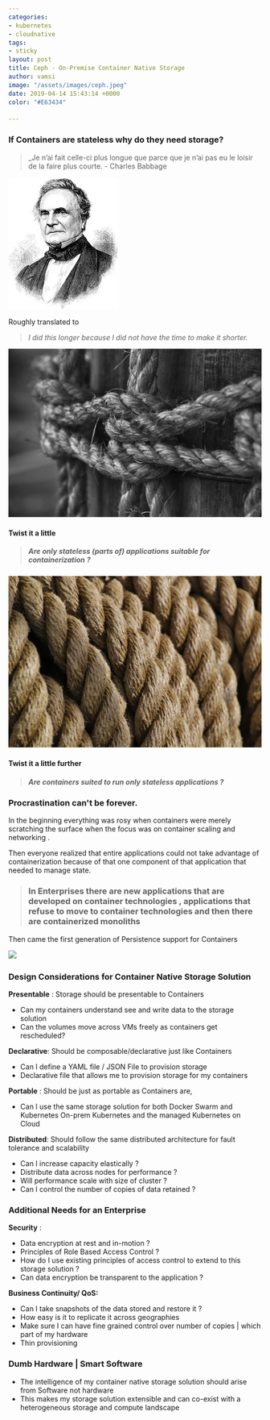 ```yaml
---
categories:
- kubernetes
- cloudnative
tags:
- sticky
layout: post
title: Ceph - On-Premise Container Native Storage
author: vamsi
image: "/assets/images/ceph.jpeg"
date: 2019-04-14 15:43:14 +0000
color: "#E63434"

---
```

### If Containers are stateless why do they need storage?

> _Je n’ai fait celle-ci plus longue que parce que je n’ai pas eu le loisir de la faire plus courte. - Charles Babbage

![](/assets/images/CephCharles.jpg)

Roughly translated to

> _I did this longer because I did not have the time to make it shorter._

![](/assets/images/twist.jpeg)

#### Twist it a little

> ##### _Are only stateless (parts of) applications suitable for containerization ?_

![](/assets/images/twist2.jpeg)

#### Twist it a little further

> ##### _Are containers suited to run only stateless applications ?_

### Procrastination can't be forever.

In the beginning everything was rosy when containers were merely scratching the surface when the focus was on container scaling and networking . 

Then everyone realized that entire applications could not take advantage of containerization because of that one component of that application that needed to manage state. 

> ### In Enterprises there are new applications that are developed on container technologies , applications that refuse to move to container technologies and then there are containerized monoliths

Then came the first generation of Persistence support for Containers

![](https://i2.wp.com/softwareengineeringdaily.com/wp-content/uploads/2018/09/image1.png)

### Design Considerations for Container Native Storage Solution

**Presentable** : Storage should be presentable to Containers

* Can my containers understand see and write data to the storage solution
* Can the volumes move across VMs freely as containers get rescheduled?

**Declarative**: Should be composable/declarative just like Containers

* Can I define a YAML file / JSON File to provision storage
* Declarative file that allows me to provision storage for my containers

**Portable** : Should be just as portable as Containers are,

* Can I use the same storage solution for both Docker Swarm and Kubernetes
  On-prem Kubernetes and the managed Kubernetes on Cloud

**Distributed**: Should follow the same distributed architecture for fault tolerance and scalability

* Can I increase capacity elastically ?
* Distribute data across nodes for performance ?
* Will performance scale with size of cluster ?
* Can I control the number of copies of data retained ?

### Additional Needs for an Enterprise

**Security** :

* Data encryption at rest and in-motion ?
* Principles of Role Based Access Control ?
* How do I use existing principles of access control to extend to this storage solution ?
* Can data encryption be transparent to the application ?

**Business Continuity/ QoS:**

* Can I take snapshots of the data stored and restore it ?
* How easy is it to replicate it across geographies
* Make sure I can have fine grained control over number of copies | which part of my hardware
* Thin provisioning

### Dumb Hardware | Smart Software

* The intelligence of my container native storage solution should arise from Software not hardware
* This makes my storage solution extensible and can co-exist with a heterogeneous storage and compute landscape